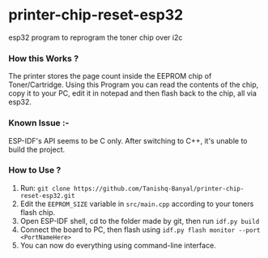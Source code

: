 # printer-chip-reset-esp32
esp32 program to reprogram the toner chip over i2c

### How this Works ?
The printer stores the page count inside the EEPROM chip of Toner/Cartridge.
Using this Program you can read the contents of the chip, copy it to your PC, edit it in notepad and then flash back to the chip, all via esp32.

### Known Issue :-
ESP-IDF's API seems to be C only. After switching to C++, it's unable to build the project.

### How to Use ?
1. Run: `git clone https://github.com/Tanishq-Banyal/printer-chip-reset-esp32.git`
2. Edit the `EEPROM_SIZE` variable in `src/main.cpp` according to your toners flash chip.
3. Open ESP-IDF shell, cd to the folder made by git, then run `idf.py build`
4. Connect the board to PC, then flash using `idf.py flash monitor --port <PortNameHere>`
5. You can now do everything using command-line interface.
